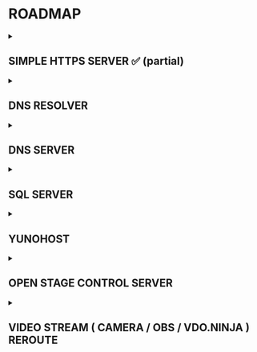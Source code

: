 # ROADMAP

<details><summary> <h2><b> SIMPLE HTTPS SERVER ✅ (partial) </b></h2> </summary>
   
- [x] working
- [x] no clear data visible in wireshark monitor
- [ ] perform full security audit
</details>
<details><summary> <h2><b> DNS RESOLVER </b></h2> </summary>

- [ ] write and test

</details>
<details><summary> <h2><b> DNS SERVER </b></h2> </summary>

- [ ] write and test

</details>
<details><summary> <h2><b> SQL SERVER </b></h2> </summary>

- [ ] write and test

</details>
<details><summary> <h2><b> YUNOHOST </b></h2> </summary>

- [ ] yunohost
- [ ] owncast

</details>
<details><summary> <h2><b> OPEN STAGE CONTROL SERVER </b></h2> </summary>

- [ ] write and test

</details>
<details><summary> <h2><b> VIDEO STREAM ( CAMERA / OBS / VDO.NINJA ) REROUTE </b></h2> </summary>

- [ ] write and test

</details>
